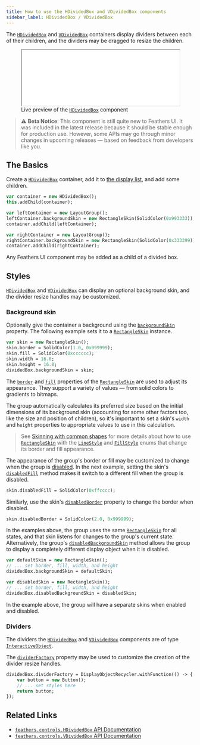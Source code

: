 ```yaml
---
title: How to use the HDividedBox and VDividedBox components
sidebar_label: HDividedBox / VDividedBox
---
```


The [`HDividedBox`](https://api.feathersui.com/current/feathers/controls/HDividedBox.html) and [`VDividedBox`](https://api.feathersui.com/current/feathers/controls/VDividedBox.html) containers display dividers between each of their children, and the dividers may be dragged to resize the children.

<figure>
<iframe src="/learn/haxe-openfl/samples/divided-box.html" width="100%" height="150"></iframe>
<figcaption>Live preview of the <a href="https://api.feathersui.com/current/feathers/controls/HDividedBox.html"><code>HDividedBox</code></a> component</figcaption>
</figure>

> ⚠️ **Beta Notice**: This component is still quite new to Feathers UI. It was included in the latest release because it should be stable enough for production use. However, some APIs may go through minor changes in upcoming releases — based on feedback from developers like you.

## The Basics

Create a [`HDividedBox`](https://api.feathersui.com/current/feathers/controls/HDividedBox.html) container, add it to [the display list](https://books.openfl.org/openfl-developers-guide/display-programming/basics-of-display-programming.html), and add some children.

```hx
var container = new HDividedBox();
this.addChild(container);

var leftContainer = new LayoutGroup();
leftContainer.backgroundSkin = new RectangleSkin(SolidColor(0x993333));
container.addChild(leftContainer);

var rightContainer = new LayoutGroup();
rightContainer.backgroundSkin = new RectangleSkin(SolidColor(0x333399));
container.addChild(rightContainer);
```

Any Feathers UI component may be added as a child of a divided box.

## Styles

[`HDividedBox`](https://api.feathersui.com/current/feathers/controls/HDividedBox.html) and [`VDividedBox`](https://api.feathersui.com/current/feathers/controls/VDividedBox.html) can display an optional background skin, and the divider resize handles may be customized.

### Background skin

Optionally give the container a background using the [`backgroundSkin`](https://api.feathersui.com/current/feathers/controls/supportClasses/BaseDividedBox.html#backgroundSkin) property. The following example sets it to a [`RectangleSkin`](https://api.feathersui.com/current/feathers/skins/RectangleSkin.html) instance.

```hx
var skin = new RectangleSkin();
skin.border = SolidColor(1.0, 0x999999);
skin.fill = SolidColor(0xcccccc);
skin.width = 16.0;
skin.height = 16.0;
dividedBox.backgroundSkin = skin;
```

The [`border`](https://api.feathersui.com/current/feathers/skins/BaseGraphicsPathSkin.html#border) and [`fill`](https://api.feathersui.com/current/feathers/skins/BaseGraphicsPathSkin.html#fill) properties of the [`RectangleSkin`](https://api.feathersui.com/current/feathers/skins/RectangleSkin.html) are used to adjust its appearance. They support a variety of values — from solid colors to gradients to bitmaps.

The group automatically calculates its preferred size based on the initial dimensions of its background skin (accounting for some other factors too, like the size and position of children), so it's important to set a skin's `width` and `height` properties to appropriate values to use in this calculation.

> See [Skinning with common shapes](./shape-skins.md) for more details about how to use [`RectangleSkin`](https://api.feathersui.com/current/feathers/skins/RectangleSkin.html) with the [`LineStyle`](https://api.feathersui.com/current/feathers/graphics/LineStyle.html) and [`FillStyle`](https://api.feathersui.com/current/feathers/graphics/FillStyle.html) enums that change its border and fill appearance.

The appearance of the group's border or fill may be customized to change when the group is [disabled](https://api.feathersui.com/current/feathers/core/IUIControl.html#enabled). In the next example, setting the skin's [`disabledFill`](https://api.feathersui.com/current/feathers/skins/RectangleSkin.html#disabledFill) method makes it switch to a different fill when the group is disabled.

```hx
skin.disabledFill = SolidColor(0xffcccc);
```

Similarly, use the skin's [`disabledBorder`](https://api.feathersui.com/current/feathers/skins/RectangleSkin.html#disabledBorder) property to change the border when disabled.

```hx
skin.disabledBorder = SolidColor(2.0, 0x999999);
```

In the examples above, the group uses the same [`RectangleSkin`](https://api.feathersui.com/current/feathers/skins/RectangleSkin.html) for all states, and that skin listens for changes to the group's current state. Alternatively, the group's [`disabledBackgroundSkin`](https://api.feathersui.com/current/feathers/controls/supportClasses/BaseDividedBox.html#disabledBackgroundSkin) method allows the group to display a completely different display object when it is disabled.

```hx
var defaultSkin = new RectangleSkin();
// ... set border, fill, width, and height
dividedBox.backgroundSkin = defaultSkin;

var disabledSkin = new RectangleSkin();
// ... set border, fill, width, and height
dividedBox.disabledBackgroundSkin = disabledSkin;
```

In the example above, the group will have a separate skins when enabled and disabled.

### Dividers

The dividers the [`HDividedBox`](https://api.feathersui.com/current/feathers/controls/HDividedBox.html) and [`VDividedBox`](https://api.feathersui.com/current/feathers/controls/VDividedBox.html) components are of type [`InteractiveObject`](https://api.openfl.org/openfl/display/InteractiveObject.html).

The [`dividerFactory`](https://api.feathersui.com/current/feathers/controls/supportClasses/BaseDividedBox.html#dividerFactory) property may be used to customize the creation of the divider resize handles.

```hx
dividedBox.dividerFactory = DisplayObjectRecycler.withFunction(() -> {
    var button = new Button();
    // ... set styles here
    return button;
});
```

## Related Links

- [`feathers.controls.HDividedBox` API Documentation](https://api.feathersui.com/current/feathers/controls/HDividedBox.html)
- [`feathers.controls.VDividedBox` API Documentation](https://api.feathersui.com/current/feathers/controls/VDividedBox.html)
